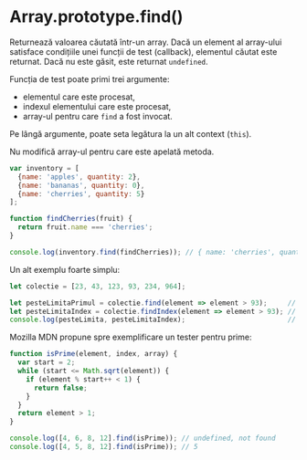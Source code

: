 # Array.prototype.find()

Returnează valoarea căutată într-un array. Dacă un element al array-ului satisface condițiile unei funcții de test (callback), elementul căutat este returnat. Dacă nu este găsit, este returnat `undefined`.

Funcția de test poate primi trei argumente:
- elementul care este procesat,
- indexul elementului care este procesat,
- array-ul pentru care `find` a fost invocat.

Pe lângă argumente, poate seta legătura la un alt context (`this`).

Nu modifică array-ul pentru care este apelată metoda.

```javascript
var inventory = [
  {name: 'apples', quantity: 2},
  {name: 'bananas', quantity: 0},
  {name: 'cherries', quantity: 5}
];

function findCherries(fruit) {
  return fruit.name === 'cherries';
}

console.log(inventory.find(findCherries)); // { name: 'cherries', quantity: 5 }
```

Un alt exemplu foarte simplu:

```javascript
let colectie = [23, 43, 123, 93, 234, 964];

let pesteLimitaPrimul = colectie.find(element => element > 93);     // cauta primul element conform criteriului
let pesteLimitaIndex = colectie.findIndex(element => element > 93); // aduce indexul primului element conform criteriului
console.log(pesteLimita, pesteLimitaIndex);                         // 123 2
```

Mozilla MDN propune spre exemplificare un tester pentru prime:

```javascript
function isPrime(element, index, array) {
  var start = 2;
  while (start <= Math.sqrt(element)) {
    if (element % start++ < 1) {
      return false;
    }
  }
  return element > 1;
}

console.log([4, 6, 8, 12].find(isPrime)); // undefined, not found
console.log([4, 5, 8, 12].find(isPrime)); // 5
```
